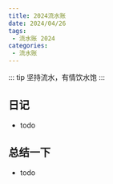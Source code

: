```yaml
---
title: 2024流水账
date: 2024/04/26
tags:
 - 流水账 2024
categories:
 - 流水账
---
```


::: tip
坚持流水，有情饮水饱
:::

## 日记

- todo

## 总结一下

- todo